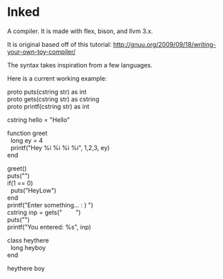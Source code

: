 Inked
=====

A compiler. It is made with flex, bison, and llvm 3.x.

It is original based off of this tutorial:
http://gnuu.org/2009/09/18/writing-your-own-toy-compiler/

The syntax takes inspiration from a few languages.

Here is a current working example:

proto puts(cstring str) as int<br>
proto gets(cstring str) as cstring<br>
proto printf(cstring str) as int<br>

cstring hello = "Hello"<br>

function greet<br>
&nbsp;&nbsp;long ey = 4	<br>
&nbsp;&nbsp;printf("Hey %i %i %i %i", 1,2,3, ey)<br>
end<br>

greet()<br>
puts("")<br>
if(1 == 0)<br>
&nbsp;&nbsp;puts("HeyLow")<br>
end<br>
printf("Enter something... : ) ")<br>
cstring inp = gets("&nbsp;&nbsp;&nbsp;&nbsp;&nbsp;&nbsp;&nbsp;&nbsp;")<br>
puts("")<br>
printf("You entered: %s", inp)<br>

class heythere<br>
&nbsp;&nbsp;long heyboy<br>
end<br>

heythere boy
